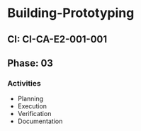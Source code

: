 # Building-Prototyping

## CI: CI-CA-E2-001-001
## Phase: 03

### Activities
- Planning
- Execution
- Verification
- Documentation
